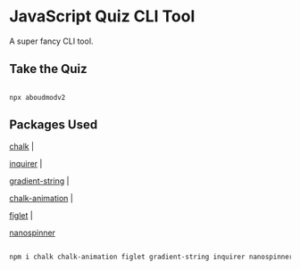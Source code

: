 # JavaScript Quiz CLI Tool

A super fancy CLI tool.

## Take the Quiz

```

npx aboudmodv2

```

## Packages Used

[chalk](https://github.com/chalk/chalk) |

[inquirer](https://github.com/SBoudrias/Inquirer.js) |

[gradient-string](https://github.com/bokub/gradient-string) |

[chalk-animation](https://github.com/bokub/chalk-animation) |

[figlet](https://github.com/patorjk/figlet.js) |

[nanospinner](https://github.com/usmanyunusov/nanospinner)

```sh

npm i chalk chalk-animation figlet gradient-string inquirer nanospinner

```
